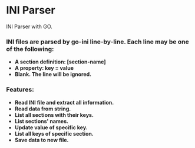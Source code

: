 # INI Parser
INI Parser with GO.
<br>
### INI files are parsed by go-ini line-by-line. Each line may be one of the following:
* **A section definition: [section-name]**
* **A property: key = value**
* **Blank. The line will be ignored.**

### Features: 
*  **Read INI file and extract all information.</br>**
*  **Read data from string.</br>**
*  **List all sections with their keys.<br/>**
*  **List sections' names.</br>**
*  **Update value of specific key.</br>**
*  **List all keys of specific section.</br>**
*  **Save data to new file.</br>**

